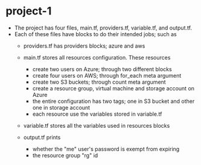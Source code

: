 # project-1

- The project has four files, main.tf, providers.tf, variable.tf, and output.tf.
- Each of these files have blocks to do their intended jobs; such as 
    - providers.tf has providers blocks; azure and aws

    - main.tf stores all resources configuration. These resources
        - create two users on Azure; through two different blocks
        - create four users on AWS; through for_each meta argument
        - create two S3 buckets; through count meta argument
        - create a resource group, virtual machine and storage account on Azure
        - the entire configuration has two tags; one in S3 bucket and other one in storage account
        - each resource use the variables stored in variable.tf

    - variable.tf stores all the variables used in resources blocks

    - output.tf prints
        - whether the "me" user's password is exempt from expiring
        - the resource group "rg" id
